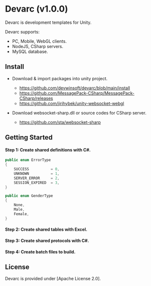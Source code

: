 # Devarc (v1.0.0)
Devarc is development templates for Unity.

Devarc supports:
- PC, Mobile, WebGL clients.
- NodeJS, CSharp servers.
- MySQL database.

## Install ##
* Download & import packages into unity project.
  * https://github.com/devwinsoft/devarc/blob/main/install
  * https://github.com/MessagePack-CSharp/MessagePack-CSharp/releases
  * https://github.com/jirihybek/unity-websocket-webgl
    
* Download websocket-sharp.dll or source codes for CSharp server.
  * https://github.com/sta/websocket-sharp
    
## Getting Started ##
#### Step 1: Create shared definitions with C#. ####
```csharp
public enum ErrorType
{
    SUCCESS          = 0,
    UNKNOWN          = 1,
    SERVER_ERROR     = 2,
    SESSION_EXPIRED  = 3,
}

public enum GenderType
{
    None,
    Male,
    Female,
}
```
#### Step 2: Create shared tables with Excel. ####
#### Step 3: Create shared protocols with C#. ####
#### Step 4: Create batch files to build. ####


## License ##

Devarc is provided under [Apache License 2.0].


